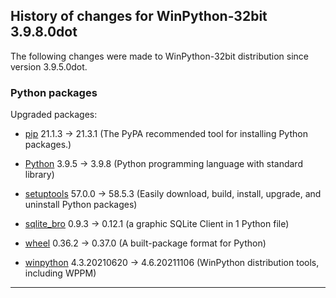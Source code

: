﻿## History of changes for WinPython-32bit 3.9.8.0dot

The following changes were made to WinPython-32bit distribution since version 3.9.5.0dot.

### Python packages

Upgraded packages:

  * [pip](https://pypi.org/project/pip) 21.1.3 → 21.3.1 (The PyPA recommended tool for installing Python packages.)
  * [Python](http://www.python.org/) 3.9.5 → 3.9.8 (Python programming language with standard library)
  * [setuptools](https://pypi.org/project/setuptools) 57.0.0 → 58.5.3 (Easily download, build, install, upgrade, and uninstall Python packages)
  * [sqlite_bro](https://pypi.org/project/sqlite_bro) 0.9.3 → 0.12.1 (a graphic SQLite Client in 1 Python file)
  * [wheel](https://pypi.org/project/wheel) 0.36.2 → 0.37.0 (A built-package format for Python)
  * [winpython](http://winpython.github.io/) 4.3.20210620 → 4.6.20211106 (WinPython distribution tools, including WPPM)

* * *
